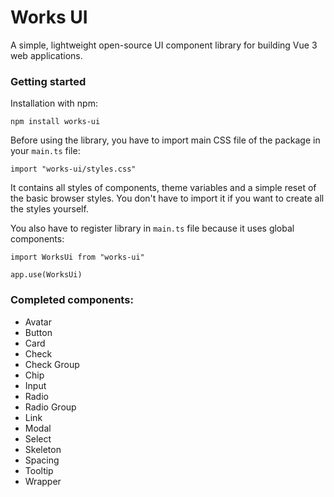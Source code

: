 # Works UI

A simple, lightweight open-source UI component library for building Vue 3 web applications.

### Getting started

Installation with npm:

```
npm install works-ui
```

Before using the library, you have to import main CSS file of the package in your `main.ts` file:

```
import "works-ui/styles.css"
```

It contains all styles of components, theme variables and a simple reset of the basic browser styles.
You don't have to import it if you want to create all the styles yourself.

You also have to register library in `main.ts` file because it uses global components:
```
import WorksUi from "works-ui"

app.use(WorksUi)
```

### Completed components:

-  Avatar
-  Button
-  Card
-  Check
-  Check Group
-  Chip
-  Input
-  Radio
-  Radio Group
-  Link
-  Modal
-  Select
-  Skeleton
-  Spacing
-  Tooltip
-  Wrapper
